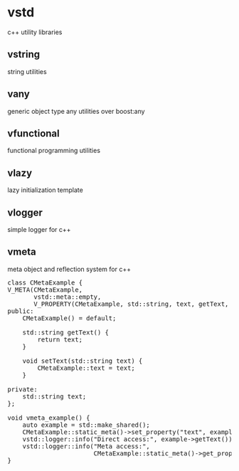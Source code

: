 # vstd
c++ utility libraries
## vstring
string utilities
## vany
generic object type any utilities over boost:any
## vfunctional
functional programming utilities
## vlazy
lazy initialization template
## vlogger
simple logger for c++
## vmeta
meta object and reflection system for c++
<pre>
class CMetaExample {
V_META(CMetaExample,
       vstd::meta::empty,
       V_PROPERTY(CMetaExample, std::string, text, getText, setText))
public:
    CMetaExample() = default;

    std::string getText() {
        return text;
    }

    void setText(std::string text) {
        CMetaExample::text = text;
    }

private:
    std::string text;
};

void vmeta_example() {
    auto example = std::make_shared<CMetaExample>();
    CMetaExample::static_meta()->set_property<CMetaExample, std::string>("text", example, "exampleText");
    vstd::logger::info("Direct access:", example->getText());
    vstd::logger::info("Meta access:",
                       CMetaExample::static_meta()->get_property<CMetaExample, std::string>("text", example));
}
</pre>
